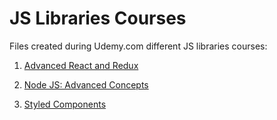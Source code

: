 # JS Libraries Courses

Files created during Udemy.com different JS libraries courses:

1. [Advanced React and Redux](https://www.udemy.com/course/react-redux-tutorial)

2. [Node JS: Advanced Concepts](https://www.udemy.com/course/advanced-node-for-developers)

3. [Styled Components](https://www.udemy.com/course/styled-components-tutorial-and-project-course)
